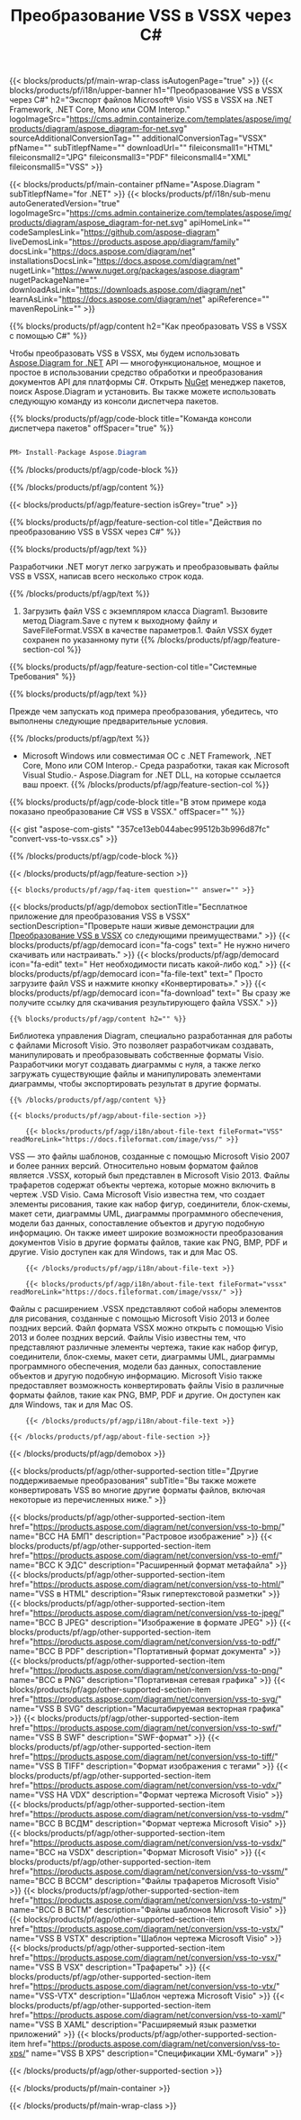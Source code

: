 ﻿---
title: Преобразование VSS в VSSX через C# 
weight: 2870
url: /ru/net/conversion/vss-to-vssx/ 
description: Пример кода для преобразования VSS в VSSX C#. Используйте пример кода API для пакетного преобразования файлов VSS в VSSX в VB.NET, Asp.NET или любом приложении на основе .NET.
---
{{< blocks/products/pf/main-wrap-class isAutogenPage="true" >}}
{{< blocks/products/pf/i18n/upper-banner h1="Преобразование VSS в VSSX через C#" h2="Экспорт файлов Microsoft® Visio VSS в VSSX на .NET Framework, .NET Core, Mono или COM Interop." logoImageSrc="https://cms.admin.containerize.com/templates/aspose/img/products/diagram/aspose_diagram-for-net.svg" sourceAdditionalConversionTag="" additionalConversionTag="VSSX" pfName="" subTitlepfName="" downloadUrl="" fileiconsmall1="HTML" fileiconsmall2="JPG" fileiconsmall3="PDF" fileiconsmall4="XML" fileiconsmall5="VSS" >}}

{{< blocks/products/pf/main-container pfName="Aspose.Diagram " subTitlepfName="for .NET" >}}
{{< blocks/products/pf/i18n/sub-menu autoGeneratedVersion="true" logoImageSrc="https://cms.admin.containerize.com/templates/aspose/img/products/diagram/aspose_diagram-for-net.svg" apiHomeLink="" codeSamplesLink="https://github.com/aspose-diagram" liveDemosLink="https://products.aspose.app/diagram/family" docsLink="https://docs.aspose.com/diagram/net" installationsDocsLink="https://docs.aspose.com/diagram/net" nugetLink="https://www.nuget.org/packages/aspose.diagram" nugetPackageName="" downloadAsLink="https://downloads.aspose.com/diagram/net" learnAsLink="https://docs.aspose.com/diagram/net" apiReference="" mavenRepoLink="" >}}

{{% blocks/products/pf/agp/content h2="Как преобразовать VSS в VSSX с помощью C#" %}}

 Чтобы преобразовать VSS в VSSX, мы будем использовать
 [Aspose.Diagram for .NET](https://products.aspose.com/diagram/net) 
 API — многофункциональное, мощное и простое в использовании средство обработки и преобразования документов API для платформы C#. Открыть
 [NuGet](https://www.nuget.org/packages/aspose.diagram) 
 менеджер пакетов, поиск
 Aspose.Diagram 
 и установить. Вы также можете использовать следующую команду из консоли диспетчера пакетов.

{{% blocks/products/pf/agp/code-block title="Команда консоли диспетчера пакетов" offSpacer="true" %}}

```cs

PM> Install-Package Aspose.Diagram


```

{{% /blocks/products/pf/agp/code-block %}}

{{% /blocks/products/pf/agp/content %}}

{{< blocks/products/pf/agp/feature-section isGrey="true" >}}

{{% blocks/products/pf/agp/feature-section-col title="Действия по преобразованию VSS в VSSX через C#" %}}

{{% blocks/products/pf/agp/text %}}

 Разработчики .NET могут легко загружать и преобразовывать файлы VSS в VSSX, написав всего несколько строк кода.

{{% /blocks/products/pf/agp/text %}}

1. Загрузить файл VSS с экземпляром класса Diagram1. Вызовите метод Diagram.Save с путем к выходному файлу и SaveFileFormat.VSSX в качестве параметров.1. Файл VSSX будет сохранен по указанному пути
{{% /blocks/products/pf/agp/feature-section-col %}}

{{% blocks/products/pf/agp/feature-section-col title="Системные Требования" %}}

{{% blocks/products/pf/agp/text %}}

 Прежде чем запускать код примера преобразования, убедитесь, что выполнены следующие предварительные условия.

{{% /blocks/products/pf/agp/text %}}

- Microsoft Windows или совместимая ОС с .NET Framework, .NET Core, Mono или COM Interop.- Среда разработки, такая как Microsoft Visual Studio.- Aspose.Diagram for .NET DLL, на которые ссылается ваш проект.
{{% /blocks/products/pf/agp/feature-section-col %}}

{{% blocks/products/pf/agp/code-block title="В этом примере кода показано преобразование C# VSS в VSSX." offSpacer="" %}}

{{< gist "aspose-com-gists" "357ce13eb044abec99512b3b996d87fc" "convert-vss-to-vssx.cs" >}}

{{% /blocks/products/pf/agp/code-block %}}

{{< /blocks/products/pf/agp/feature-section >}}

    {{< blocks/products/pf/agp/faq-item question="" answer="" >}}
 

<!-- aboutfile Starts -->

{{< blocks/products/pf/agp/demobox sectionTitle="Бесплатное приложение для преобразования VSS в VSSX" sectionDescription="Проверьте наши живые демонстрации для [Преобразование VSS в VSSX](https://products.aspose.app/diagram/conversion/vss-to-vssx) со следующими преимуществами." >}}
        {{< blocks/products/pf/agp/democard icon="fa-cogs" text=" Не нужно ничего скачивать или настраивать." >}}
        {{< blocks/products/pf/agp/democard icon="fa-edit" text=" Нет необходимости писать какой-либо код." >}}
        {{< blocks/products/pf/agp/democard icon="fa-file-text" text=" Просто загрузите файл VSS и нажмите кнопку «Конвертировать»." >}}
        {{< blocks/products/pf/agp/democard icon="fa-download" text=" Вы сразу же получите ссылку для скачивания результирующего файла VSSX." >}}

    {{% blocks/products/pf/agp/content h2="" %}}

 Библиотека управления Diagram, специально разработанная для работы с файлами Microsoft Visio. Это позволяет разработчикам создавать, манипулировать и преобразовывать собственные форматы Visio. Разработчики могут создавать диаграммы с нуля, а также легко загружать существующие файлы и манипулировать элементами диаграммы, чтобы экспортировать результат в другие форматы.



    {{% /blocks/products/pf/agp/content %}}

    {{< blocks/products/pf/agp/about-file-section >}}

        {{< blocks/products/pf/agp/i18n/about-file-text fileFormat="VSS" readMoreLink="https://docs.fileformat.com/image/vss/" >}}
VSS — это файлы шаблонов, созданные с помощью Microsoft Visio 2007 и более ранних версий. Относительно новым форматом файлов является .VSSX, который был представлен в Microsoft Visio 2013. Файлы трафаретов содержат объекты чертежа, которые можно включить в чертеж .VSD Visio. Сама Microsoft Visio известна тем, что создает элементы рисования, такие как набор фигур, соединители, блок-схемы, макет сети, диаграммы UML, диаграммы программного обеспечения, модели баз данных, сопоставление объектов и другую подобную информацию. Он также имеет широкие возможности преобразования документов Visio в другие форматы файлов, такие как PNG, BMP, PDF и другие. Visio доступен как для Windows, так и для Mac OS.

        {{< /blocks/products/pf/agp/i18n/about-file-text >}}

        {{< blocks/products/pf/agp/i18n/about-file-text fileFormat="vssx" readMoreLink="https://docs.fileformat.com/image/vssx/" >}}
Файлы с расширением .VSSX представляют собой наборы элементов для рисования, созданные с помощью Microsoft Visio 2013 и более поздних версий. Файл формата VSSX можно открыть с помощью Visio 2013 и более поздних версий. Файлы Visio известны тем, что представляют различные элементы чертежа, такие как набор фигур, соединители, блок-схемы, макет сети, диаграммы UML, диаграммы программного обеспечения, модели баз данных, сопоставление объектов и другую подобную информацию. Microsoft Visio также предоставляет возможность конвертировать файлы Visio в различные форматы файлов, такие как PNG, BMP, PDF и другие. Он доступен как для Windows, так и для Mac OS.

        {{< /blocks/products/pf/agp/i18n/about-file-text >}}

    {{< /blocks/products/pf/agp/about-file-section >}}

{{< /blocks/products/pf/agp/demobox >}}

<!-- aboutfile Ends -->

{{< blocks/products/pf/agp/other-supported-section title="Другие поддерживаемые преобразования" subTitle="Вы также можете конвертировать VSS во многие другие форматы файлов, включая некоторые из перечисленных ниже." >}}

{{< blocks/products/pf/agp/other-supported-section-item href="https://products.aspose.com/diagram/net/conversion/vss-to-bmp/" name="ВСС НА БМП" description="Растровое изображение" >}}
{{< blocks/products/pf/agp/other-supported-section-item href="https://products.aspose.com/diagram/net/conversion/vss-to-emf/" name="ВСС К ЭДС" description="Расширенный формат метафайла" >}}
{{< blocks/products/pf/agp/other-supported-section-item href="https://products.aspose.com/diagram/net/conversion/vss-to-html/" name="VSS в HTML" description="Язык гипертекстовой разметки" >}}
{{< blocks/products/pf/agp/other-supported-section-item href="https://products.aspose.com/diagram/net/conversion/vss-to-jpeg/" name="ВСС В JPEG" description="Изображение в формате JPEG" >}}
{{< blocks/products/pf/agp/other-supported-section-item href="https://products.aspose.com/diagram/net/conversion/vss-to-pdf/" name="ВСС В PDF" description="Портативный формат документа" >}}
{{< blocks/products/pf/agp/other-supported-section-item href="https://products.aspose.com/diagram/net/conversion/vss-to-png/" name="ВСС в PNG" description="Портативная сетевая графика" >}}
{{< blocks/products/pf/agp/other-supported-section-item href="https://products.aspose.com/diagram/net/conversion/vss-to-svg/" name="VSS В SVG" description="Масштабируемая векторная графика" >}}
{{< blocks/products/pf/agp/other-supported-section-item href="https://products.aspose.com/diagram/net/conversion/vss-to-swf/" name="VSS В SWF" description="SWF-формат" >}}
{{< blocks/products/pf/agp/other-supported-section-item href="https://products.aspose.com/diagram/net/conversion/vss-to-tiff/" name="VSS В TIFF" description="Формат изображения с тегами" >}}
{{< blocks/products/pf/agp/other-supported-section-item href="https://products.aspose.com/diagram/net/conversion/vss-to-vdx/" name="VSS НА VDX" description="Формат чертежа Microsoft Visio" >}}
{{< blocks/products/pf/agp/other-supported-section-item href="https://products.aspose.com/diagram/net/conversion/vss-to-vsdm/" name="ВСС В ВСДМ" description="Формат чертежа Microsoft Visio" >}}
{{< blocks/products/pf/agp/other-supported-section-item href="https://products.aspose.com/diagram/net/conversion/vss-to-vsdx/" name="ВСС на VSDX" description="Формат Microsoft Visio" >}}
{{< blocks/products/pf/agp/other-supported-section-item href="https://products.aspose.com/diagram/net/conversion/vss-to-vssm/" name="ВСС В ВССМ" description="Файлы трафаретов Microsoft Visio" >}}
{{< blocks/products/pf/agp/other-supported-section-item href="https://products.aspose.com/diagram/net/conversion/vss-to-vstm/" name="ВСС В ВСТМ" description="Файлы шаблонов Microsoft Visio" >}}
{{< blocks/products/pf/agp/other-supported-section-item href="https://products.aspose.com/diagram/net/conversion/vss-to-vstx/" name="VSS В VSTX" description="Шаблон чертежа Microsoft Visio" >}}
{{< blocks/products/pf/agp/other-supported-section-item href="https://products.aspose.com/diagram/net/conversion/vss-to-vsx/" name="VSS В VSX" description="Трафареты" >}}
{{< blocks/products/pf/agp/other-supported-section-item href="https://products.aspose.com/diagram/net/conversion/vss-to-vtx/" name="VSS-VTX" description="Шаблон чертежа Microsoft Visio" >}}
{{< blocks/products/pf/agp/other-supported-section-item href="https://products.aspose.com/diagram/net/conversion/vss-to-xaml/" name="VSS В XAML" description="Расширяемый язык разметки приложений" >}}
{{< blocks/products/pf/agp/other-supported-section-item href="https://products.aspose.com/diagram/net/conversion/vss-to-xps/" name="VSS В XPS" description="Спецификации XML-бумаги" >}}

{{< /blocks/products/pf/agp/other-supported-section >}}

{{< /blocks/products/pf/main-container >}}
    
{{< /blocks/products/pf/main-wrap-class >}}